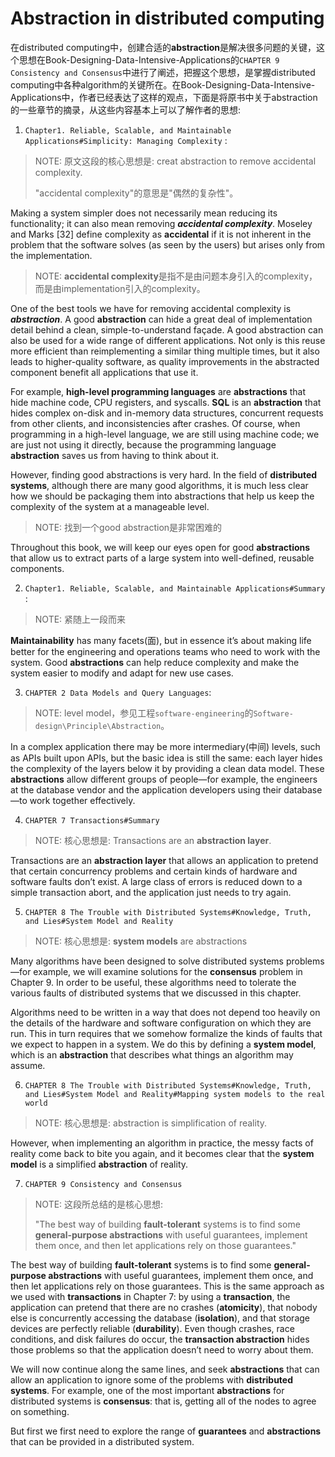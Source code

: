 # Abstraction in distributed computing

在distributed computing中，创建合适的**abstraction**是解决很多问题的关键，这个思想在Book-Designing-Data-Intensive-Applications的`CHAPTER 9 Consistency and Consensus`中进行了阐述，把握这个思想，是掌握distributed computing中各种algorithm的关键所在。在Book-Designing-Data-Intensive-Applications中，作者已经表达了这样的观点，下面是将原书中关于abstraction的一些章节的摘录，从这些内容基本上可以了解作者的思想:

1) `Chapter1. Reliable, Scalable, and Maintainable Applications#Simplicity: Managing Complexity` :

> NOTE: 原文这段的核心思想是: creat abstraction to remove accidental complexity. 
>
> "accidental complexity"的意思是"偶然的复杂性"。

Making a system simpler does not necessarily mean reducing its functionality; it can also mean removing ***accidental complexity***. Moseley and Marks [32] define complexity as **accidental** if it is not inherent in the problem that the software solves (as seen by the users) but arises only from the implementation.

> NOTE: **accidental complexity**是指不是由问题本身引入的complexity，而是由implementation引入的complexity。

One of the best tools we have for removing accidental complexity is ***abstraction***. A good **abstraction** can hide a great deal of implementation detail behind a clean, simple-to-understand façade. A good abstraction can also be used for a wide range of different applications. Not only is this reuse more efficient than reimplementing a similar thing multiple times, but it also leads to higher-quality software, as quality improvements in the abstracted component benefit all applications that use it.

For example, **high-level programming languages** are **abstractions** that hide machine code, CPU registers, and syscalls. **SQL** is an **abstraction** that hides complex on-disk and in-memory data structures, concurrent requests from other clients, and inconsistencies after crashes. Of course, when programming in a high-level language, we are still using machine code; we are just not using it directly, because the programming language **abstraction** saves us from having to think about it.

However, finding good abstractions is very hard. In the field of **distributed systems**, although there are many good algorithms, it is much less clear how we should be packaging them into abstractions that help us keep the complexity of the system at a manageable level.

> NOTE: 找到一个good abstraction是非常困难的

Throughout this book, we will keep our eyes open for good **abstractions** that allow us to extract parts of a large system into well-defined, reusable components.



2) `Chapter1. Reliable, Scalable, and Maintainable Applications#Summary` :

> NOTE: 紧随上一段而来

**Maintainability** has many facets(面), but in essence it’s about making life better for the engineering and operations teams who need to work with the system. Good **abstractions** can help reduce complexity and make the system easier to modify and adapt for new use cases.

3) `CHAPTER 2 Data Models and Query Languages`:

> NOTE: level model，参见工程`software-engineering`的`Software-design\Principle\Abstraction`。

In a complex application there may be more intermediary(中间) levels, such as APIs built upon APIs, but the basic idea is still the same: each layer hides the complexity of the layers below it by providing a clean data model. These **abstractions** allow different groups of people—for example, the engineers at the database vendor and the application developers using their database—to work together effectively.



4) `CHAPTER 7 Transactions#Summary`

> NOTE: 核心思想是: Transactions are an **abstraction layer**.

Transactions are an **abstraction layer** that allows an application to pretend that certain concurrency problems and certain kinds of hardware and software faults don’t exist. A large class of errors is reduced down to a simple transaction abort, and the application just needs to try again.



5) `CHAPTER 8 The Trouble with Distributed Systems#Knowledge, Truth, and Lies#System Model and Reality`

> NOTE: 核心思想是: **system models** are abstractions

Many algorithms have been designed to solve distributed systems problems—for example, we will examine solutions for the **consensus** problem in Chapter 9. In order to be useful, these algorithms need to tolerate the various faults of distributed systems that we discussed in this chapter.

Algorithms need to be written in a way that does not depend too heavily on the details of the hardware and software configuration on which they are run. This in turn requires that we somehow formalize the kinds of faults that we expect to happen in a system. We do this by defining a **system model**, which is an **abstraction** that describes what things an algorithm may assume.





6) `CHAPTER 8 The Trouble with Distributed Systems#Knowledge, Truth, and Lies#System Model and Reality#Mapping system models to the real world`

> NOTE: 核心思想是:  abstraction is simplification of reality. 

However, when implementing an algorithm in practice, the messy facts of reality come back to bite you again, and it becomes clear that the **system model** is a simplified **abstraction** of reality.



7) `CHAPTER 9 Consistency and Consensus`

> NOTE: 这段所总结的是核心思想: 
>
> "The best way of building **fault-tolerant** systems is to find some **general-purpose abstractions** with useful guarantees, implement them once, and then let applications rely on those guarantees." 
>
> 

The best way of building **fault-tolerant** systems is to find some **general-purpose abstractions** with useful guarantees, implement them once, and then let applications rely on those guarantees. This is the same approach as we used with **transactions** in Chapter 7: by using a **transaction**, the application can pretend that there are no crashes (**atomicity**), that nobody else is concurrently accessing the database (**isolation**), and that storage devices are perfectly reliable (**durability**). Even though crashes, race conditions, and disk failures do occur, the **transaction abstraction** hides those problems so that the application doesn’t need to worry about them.

We will now continue along the same lines, and seek **abstractions** that can allow an application to ignore some of the problems with **distributed systems**. For example, one of the most important **abstractions** for distributed systems is **consensus**: that is, getting all of the nodes to agree on something.

But first we first need to explore the range of **guarantees** and **abstractions** that can be provided in a distributed system.

